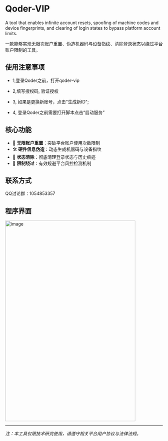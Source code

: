 # Qoder-VIP
 A tool that enables infinite account resets, spoofing of machine codes and device fingerprints, and clearing of login states to bypass platform account limits.
 
一款能够实现无限次账户重置、伪造机器码与设备指纹、清除登录状态以绕过平台账户限制的工具。
## 使用注意事项
- 1,登录Qoder之前，打开qoder-vip

- 2,填写授权码, 验证授权

- 3, 如果是更换新账号，点击"生成新ID";

- 4, 登录Qoder之前需要打开脚本点击“启动服务” 

## 核心功能
- 🔄 **无限账户重置**：突破平台账户使用次数限制  
- 🛠️ **硬件信息伪造**：动态生成机器码与设备指纹  
- 🧹 **状态清除**：彻底清理登录状态与历史痕迹  
- 🚀 **限制绕过**：有效规避平台风控检测机制  

## 联系方式
QQ讨论群：1054853357  

## 程序界面

<img width="416" height="639" alt="image" src="https://github.com/user-attachments/assets/75712fb3-7b0a-433c-81e2-66399a967a0a" />



---

*注：本工具仅限技术研究使用，请遵守相关平台用户协议与法律法规。*
